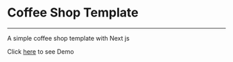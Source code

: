 # Coffee Shop Template
---
A simple coffee shop template with Next js

Click [here](https://mahdiabqari.github.io/Coffee-shop-template/) to see Demo
